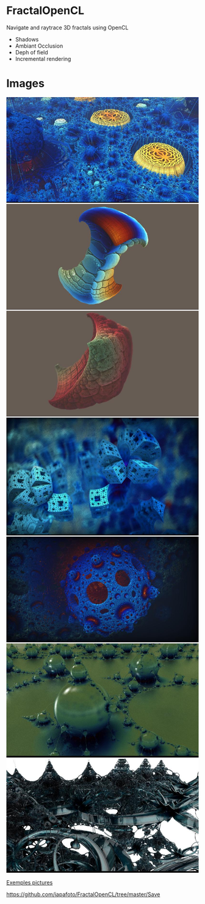 # FractalOpenCL

Navigate and raytrace 3D fractals using OpenCL

* Shadows
* Ambiant Occlusion
* Deph of field
* Incremental rendering

# Images

![Alt text](https://raw.githubusercontent.com/iapafoto/FractalOpenCL/master/Save/fractal_1490052595526.jpg)
![Alt text](https://raw.githubusercontent.com/iapafoto/FractalOpenCL/master/Save/fractal_1491464537583.jpg)
![Alt text](https://raw.githubusercontent.com/iapafoto/FractalOpenCL/master/Save/fractal_1491475252513.jpg)
![Alt text](https://raw.githubusercontent.com/iapafoto/FractalOpenCL/master/Save/fractal_1494510529468.jpg)
![Alt text](https://raw.githubusercontent.com/iapafoto/FractalOpenCL/master/Save/fractal_1491375711207.jpg)
![Alt text](https://raw.githubusercontent.com/iapafoto/FractalOpenCL/master/Save/fractal_1496694196195.jpg)
![Alt text](https://raw.githubusercontent.com/iapafoto/FractalOpenCL/master/Save/fractal_1496684970494.jpg)

[Exemples pictures](https://github.com/iapafoto/FractalOpenCL/wiki)

https://github.com/iapafoto/FractalOpenCL/tree/master/Save
